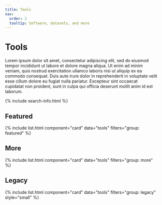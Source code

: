 ```yaml
---
title: Tools
nav:
  order: 2
  tooltip: Software, datasets, and more
---
```


# <i class="fas fa-tools"></i>Tools

Lorem ipsum dolor sit amet, consectetur adipiscing elit, sed do eiusmod tempor incididunt ut labore et dolore magna aliqua.
Ut enim ad minim veniam, quis nostrud exercitation ullamco laboris nisi ut aliquip ex ea commodo consequat.
Duis aute irure dolor in reprehenderit in voluptate velit esse cillum dolore eu fugiat nulla pariatur.
Excepteur sint occaecat cupidatat non proident, sunt in culpa qui officia deserunt mollit anim id est laborum.

{% include search-info.html %}

<!-- section break -->

## Featured

{% include list.html component="card" data="tools" filters="group: featured" %}

<!-- section break -->

## More

{% include list.html component="card" data="tools" filters="group: more" %}

<!-- section break -->

## Legacy

{% include list.html component="card" data="tools" filters="group: legacy" style="small" %}
